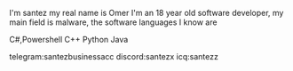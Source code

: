 I'm santez my real name is Omer I'm an 18 year old software developer, my main field is malware, the software languages I know are

C#,Powershell
C++
Python
Java

telegram:santezbusinessacc
discord:santezx
icq:santezz
